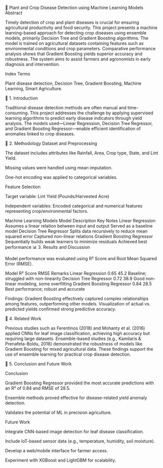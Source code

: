📘 Plant and Crop Disease Detection using Machine Learning Models
Abstract

Timely detection of crop and plant diseases is crucial for ensuring agricultural productivity and food security.
This project presents a machine learning-based approach for detecting crop diseases using ensemble models, primarily Decision Tree and Gradient Boosting algorithms. The model is trained on agricultural datasets containing features such as environmental conditions and crop parameters. Comparative performance analysis shows that Gradient Boosting yields superior accuracy and robustness.
The system aims to assist farmers and agronomists in early diagnosis and intervention.

Index Terms

Plant disease detection, Decision Tree, Gradient Boosting, Machine Learning, Smart Agriculture.

🧩 1. Introduction

Traditional disease detection methods are often manual and time-consuming. This project addresses the challenge by applying supervised learning algorithms to predict early disease indicators through yield analysis. The models used—Linear Regression, Decision Tree Regressor, and Gradient Boosting Regressor—enable efficient identification of anomalies linked to crop diseases.

🧮 2. Methodology
Dataset and Preprocessing

The dataset includes attributes like Rainfall, Area, Crop type, State, and Lint Yield.

Missing values were handled using mean imputation.

One-hot encoding was applied to categorical variables.

Feature Selection

Target variable: Lint Yield (Pounds/Harvested Acre)

Independent variables: Encoded categorical and numerical features representing crop/environmental factors.

Machine Learning Models
Model	Description	Key Notes
Linear Regression	Assumes a linear relation between input and output	Served as a baseline model
Decision Tree Regressor	Splits data recursively to reduce mean squared error	Captured non-linear relations
Gradient Boosting Regressor	Sequentially builds weak learners to minimize residuals	Achieved best performance
📊 3. Results and Discussion

Model performance was evaluated using R² Score and Root Mean Squared Error (RMSE).

Model	R² Score	RMSE	Remarks
Linear Regression	0.65	45.2	Baseline; struggled with non-linearity
Decision Tree Regressor	0.72	38.9	Good non-linear modeling, some overfitting
Gradient Boosting Regressor	0.84	28.5	Best performance; robust and accurate

Findings:
Gradient Boosting effectively captured complex relationships among features, outperforming other models. Visualization of actual vs. predicted yields confirmed strong predictive accuracy.

🔬 4. Related Work

Previous studies such as Ferentinos (2018) and Mohanty et al. (2016) applied CNNs for leaf image classification, achieving high accuracy but requiring large datasets. Ensemble-based studies (e.g., Kamilaris & Prenafeta-Boldu, 2018) demonstrated the robustness of models like Gradient Boosting for mixed agricultural data. These findings support the use of ensemble learning for practical crop disease detection.

🚀 5. Conclusion and Future Work

Conclusion

Gradient Boosting Regressor provided the most accurate predictions with an R² of 0.84 and RMSE of 28.5.

Ensemble methods proved effective for disease-related yield anomaly detection.

Validates the potential of ML in precision agriculture.

Future Work

Integrate CNN-based image detection for leaf disease classification.

Include IoT-based sensor data (e.g., temperature, humidity, soil moisture).

Develop a web/mobile interface for farmer access.

Experiment with XGBoost and LightGBM for scalability.
